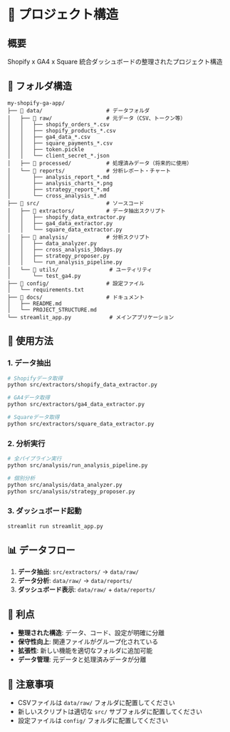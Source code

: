 # 📁 プロジェクト構造

## 概要
Shopify x GA4 x Square 統合ダッシュボードの整理されたプロジェクト構造

## 📂 フォルダ構造

```
my-shopify-ga-app/
├── 📁 data/                    # データフォルダ
│   ├── 📁 raw/                 # 元データ（CSV、トークン等）
│   │   ├── shopify_orders_*.csv
│   │   ├── shopify_products_*.csv
│   │   ├── ga4_data_*.csv
│   │   ├── square_payments_*.csv
│   │   ├── token.pickle
│   │   └── client_secret_*.json
│   ├── 📁 processed/           # 処理済みデータ（将来的に使用）
│   └── 📁 reports/             # 分析レポート・チャート
│       ├── analysis_report_*.md
│       ├── analysis_charts_*.png
│       ├── strategy_report_*.md
│       └── cross_analysis_*.md
├── 📁 src/                     # ソースコード
│   ├── 📁 extractors/          # データ抽出スクリプト
│   │   ├── shopify_data_extractor.py
│   │   ├── ga4_data_extractor.py
│   │   └── square_data_extractor.py
│   ├── 📁 analysis/            # 分析スクリプト
│   │   ├── data_analyzer.py
│   │   ├── cross_analysis_30days.py
│   │   ├── strategy_proposer.py
│   │   └── run_analysis_pipeline.py
│   └── 📁 utils/                # ユーティリティ
│       └── test_ga4.py
├── 📁 config/                  # 設定ファイル
│   └── requirements.txt
├── 📁 docs/                    # ドキュメント
│   ├── README.md
│   └── PROJECT_STRUCTURE.md
└── streamlit_app.py            # メインアプリケーション
```

## 🔧 使用方法

### 1. データ抽出
```bash
# Shopifyデータ取得
python src/extractors/shopify_data_extractor.py

# GA4データ取得
python src/extractors/ga4_data_extractor.py

# Squareデータ取得
python src/extractors/square_data_extractor.py
```

### 2. 分析実行
```bash
# 全パイプライン実行
python src/analysis/run_analysis_pipeline.py

# 個別分析
python src/analysis/data_analyzer.py
python src/analysis/strategy_proposer.py
```

### 3. ダッシュボード起動
```bash
streamlit run streamlit_app.py
```

## 📊 データフロー

1. **データ抽出**: `src/extractors/` → `data/raw/`
2. **データ分析**: `data/raw/` → `data/reports/`
3. **ダッシュボード表示**: `data/raw/` + `data/reports/`

## 🎯 利点

- **整理された構造**: データ、コード、設定が明確に分離
- **保守性向上**: 関連ファイルがグループ化されている
- **拡張性**: 新しい機能を適切なフォルダに追加可能
- **データ管理**: 元データと処理済みデータが分離

## 📝 注意事項

- CSVファイルは `data/raw/` フォルダに配置してください
- 新しいスクリプトは適切な `src/` サブフォルダに配置してください
- 設定ファイルは `config/` フォルダに配置してください
